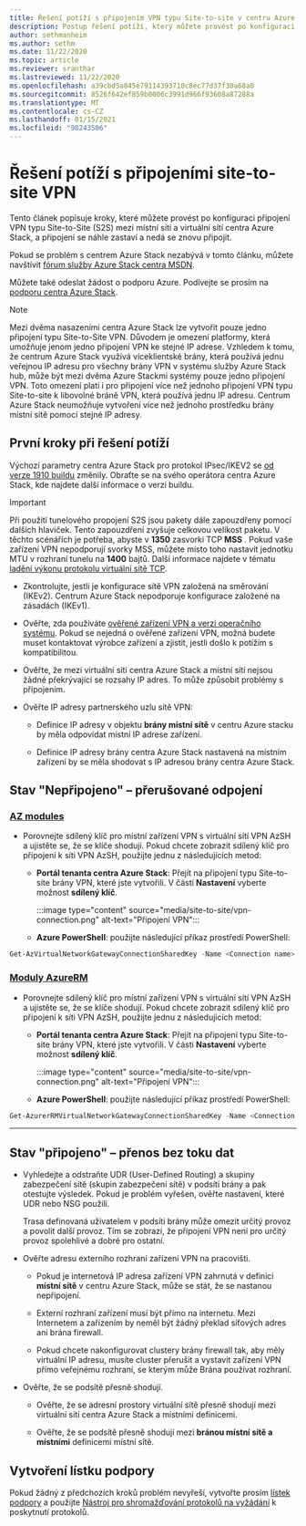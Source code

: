 ```yaml
---
title: Řešení potíží s připojením VPN typu Site-to-site v centru Azure Stack
description: Postup řešení potíží, který můžete provést po konfiguraci připojení VPN typu Site-to-site mezi místní sítí a virtuální sítí centra Azure Stack.
author: sethmanheim
ms.author: sethm
ms.date: 11/22/2020
ms.topic: article
ms.reviewer: sranthar
ms.lastreviewed: 11/22/2020
ms.openlocfilehash: a39cbd5a845e79114393710c8ec77d37f30a68a0
ms.sourcegitcommit: 8526f642ef859b0006c3991d966f93608a87288a
ms.translationtype: MT
ms.contentlocale: cs-CZ
ms.lasthandoff: 01/15/2021
ms.locfileid: "98243506"
---
```

# <a name="troubleshoot-site-to-site-vpn-connections"></a>Řešení potíží s připojeními site-to-site VPN

Tento článek popisuje kroky, které můžete provést po konfiguraci připojení VPN typu Site-to-Site (S2S) mezi místní sítí a virtuální sítí centra Azure Stack, a připojení se náhle zastaví a nedá se znovu připojit.

Pokud se problém s centrem Azure Stack nezabývá v tomto článku, můžete navštívit [fórum služby Azure Stack centra MSDN](https://social.msdn.microsoft.com/Forums/azure/home?forum=azurestack).

Můžete také odeslat žádost o podporu Azure. Podívejte se prosím na [podporu centra Azure Stack](../operator/azure-stack-manage-basics.md#where-to-get-support).

> [!NOTE]
> Mezi dvěma nasazeními centra Azure Stack lze vytvořit pouze jedno připojení typu Site-to-Site VPN. Důvodem je omezení platformy, která umožňuje jenom jedno připojení VPN ke stejné IP adrese. Vzhledem k tomu, že centrum Azure Stack využívá víceklientské brány, která používá jednu veřejnou IP adresu pro všechny brány VPN v systému služby Azure Stack hub, může být mezi dvěma Azure Stackmi systémy pouze jedno připojení VPN. Toto omezení platí i pro připojení více než jednoho připojení VPN typu Site-to-site k libovolné bráně VPN, která používá jednu IP adresu. Centrum Azure Stack neumožňuje vytvoření více než jednoho prostředku brány místní sítě pomocí stejné IP adresy.

## <a name="initial-troubleshooting-steps"></a>První kroky při řešení potíží

Výchozí parametry centra Azure Stack pro protokol IPsec/IKEV2 se [od verze 1910 buildu](../user/azure-stack-vpn-gateway-settings.md#ike-phase-1-main-mode-parameters) změnily. Obraťte se na svého operátora centra Azure Stack, kde najdete další informace o verzi buildu.

> [!IMPORTANT]
> Při použití tunelového propojení S2S jsou pakety dále zapouzdřeny pomocí dalších hlaviček. Tento zapouzdření zvyšuje celkovou velikost paketu. V těchto scénářích je potřeba, abyste v **1350** zasvorki TCP **MSS** . Pokud vaše zařízení VPN nepodporují svorky MSS, můžete místo toho nastavit jednotku MTU v rozhraní tunelu na **1400** bajtů. Další informace najdete v tématu [ladění výkonu protokolu virtuální sítě TCP](/azure/virtual-network/virtual-network-tcpip-performance-tuning).

- Zkontrolujte, jestli je konfigurace sítě VPN založená na směrování (IKEv2). Centrum Azure Stack nepodporuje konfigurace založené na zásadách (IKEv1).

- Ověřte, zda používáte [ověřené zařízení VPN a verzi operačního systému](/azure/vpn-gateway/vpn-gateway-about-vpn-devices#devicetable). Pokud se nejedná o ověřené zařízení VPN, možná budete muset kontaktovat výrobce zařízení a zjistit, jestli došlo k potížím s kompatibilitou.

- Ověřte, že mezi virtuální sítí centra Azure Stack a místní sítí nejsou žádné překrývající se rozsahy IP adres. To může způsobit problémy s připojením. 

- Ověřte IP adresy partnerského uzlu sítě VPN:

  - Definice IP adresy v objektu **brány místní sítě** v centru Azure stacku by měla odpovídat místní IP adrese zařízení.

  - Definice IP adresy brány centra Azure Stack nastavená na místním zařízení by se měla shodovat s IP adresou brány centra Azure Stack.

## <a name="status-not-connected---intermittent-disconnects"></a>Stav "Nepřipojeno" – přerušované odpojení

### <a name="az-modules"></a>[AZ modules](#tab/az)

- Porovnejte sdílený klíč pro místní zařízení VPN s virtuální sítí VPN AzSH a ujistěte se, že se klíče shodují. Pokud chcete zobrazit sdílený klíč pro připojení k síti VPN AzSH, použijte jednu z následujících metod:

  - **Portál tenanta centra Azure Stack**: Přejít na připojení typu Site-to-site brány VPN, které jste vytvořili. V části **Nastavení** vyberte možnost **sdílený klíč**.

      :::image type="content" source="media/site-to-site/vpn-connection.png" alt-text="Připojení VPN":::

  - **Azure PowerShell**: použijte následující příkaz prostředí PowerShell:

```powershell
Get-AzVirtualNetworkGatewayConnectionSharedKey -Name <Connection name> -ResourceGroupName <Resource group>
```

### <a name="azurerm-modules"></a>[Moduly AzureRM](#tab/azurerm)

- Porovnejte sdílený klíč pro místní zařízení VPN s virtuální sítí VPN AzSH a ujistěte se, že se klíče shodují. Pokud chcete zobrazit sdílený klíč pro připojení k síti VPN AzSH, použijte jednu z následujících metod:

  - **Portál tenanta centra Azure Stack**: Přejít na připojení typu Site-to-site brány VPN, které jste vytvořili. V části **Nastavení** vyberte možnost **sdílený klíč**.

      :::image type="content" source="media/site-to-site/vpn-connection.png" alt-text="Připojení VPN":::

  - **Azure PowerShell**: použijte následující příkaz prostředí PowerShell:

```powershell
Get-AzurerRMVirtualNetworkGatewayConnectionSharedKey -Name <Connection name> -ResourceGroupName <Resource group>
```

---

## <a name="status-connected---traffic-not-flowing"></a>Stav "připojeno" – přenos bez toku dat

- Vyhledejte a odstraňte UDR (User-Defined Routing) a skupiny zabezpečení sítě (skupin zabezpečení sítě) v podsíti brány a pak otestujte výsledek. Pokud je problém vyřešen, ověřte nastavení, které UDR nebo NSG použili.

   Trasa definovaná uživatelem v podsíti brány může omezit určitý provoz a povolit další provoz. Tím se zobrazí, že připojení VPN není pro určitý provoz spolehlivé a dobré pro ostatní.

- Ověřte adresu externího rozhraní zařízení VPN na pracovišti. 

  - Pokud je internetová IP adresa zařízení VPN zahrnutá v definici **místní sítě** v centru Azure Stack, může se stát, že se nastanou nepřipojení.

  - Externí rozhraní zařízení musí být přímo na internetu. Mezi Internetem a zařízením by neměl být žádný překlad síťových adres ani brána firewall.

  - Pokud chcete nakonfigurovat clustery brány firewall tak, aby měly virtuální IP adresu, musíte cluster přerušit a vystavit zařízení VPN přímo veřejnému rozhraní, se kterým může Brána používat rozhraní.

- Ověřte, že se podsítě přesně shodují.

  - Ověřte, že se adresní prostory virtuální sítě přesně shodují mezi virtuální sítí centra Azure Stack a místními definicemi.

  - Ověřte, že se podsítě přesně shodují mezi **bránou místní sítě a místními** definicemi místní sítě.

## <a name="create-a-support-ticket"></a>Vytvoření lístku podpory

Pokud žádný z předchozích kroků problém nevyřeší, vytvořte prosím [lístek podpory](../operator/azure-stack-manage-basics.md#where-to-get-support) a použijte [Nástroj pro shromažďování protokolů na vyžádání](../operator/diagnostic-log-collection.md) k poskytnutí protokolů.